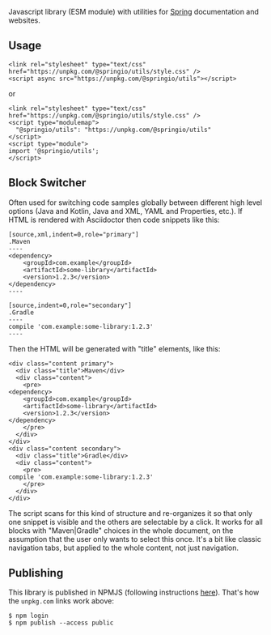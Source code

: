 Javascript library (ESM module) with utilities for [Spring](https://spring.io) documentation and websites.

## Usage

```
<link rel="stylesheet" type="text/css" href="https://unpkg.com/@springio/utils/style.css" />
<script async src="https://unpkg.com/@springio/utils"></script>
```

or

```
<link rel="stylesheet" type="text/css" href="https://unpkg.com/@springio/utils/style.css" />
<script type="modulemap">
  "@springio/utils": "https://unpkg.com/@springio/utils"
</script>
<script type="module">
import '@springio/utils';
</script>
```

## Block Switcher

Often used for switching code samples globally between different high level options (Java and Kotlin, Java and XML, YAML and Properties, etc.). If HTML is rendered with Asciidoctor then code snippets like this:

```
[source,xml,indent=0,role="primary"]
.Maven
----
<dependency>
    <groupId>com.example</groupId>
    <artifactId>some-library</artifactId>
    <version>1.2.3</version>
</dependency>
----

[source,indent=0,role="secondary"]
.Gradle
----
compile 'com.example:some-library:1.2.3'
----
```

Then the HTML will be generated with "title" elements, like this:

```
<div class="content primary">
  <div class="title">Maven</div>
  <div class="content">
    <pre>
<dependency>
    <groupId>com.example</groupId>
    <artifactId>some-library</artifactId>
    <version>1.2.3</version>
</dependency>
    </pre>
  </div>
</div>
<div class="content secondary">
  <div class="title">Gradle</div>
  <div class="content">
    <pre>
compile 'com.example:some-library:1.2.3'
    </pre>
  </div>
</div>
```

The script scans for this kind of structure and re-organizes it so that only one snippet is visible and the others are selectable by a click. It works for all blocks with "Maven|Gradle" choices in the whole document, on the assumption that the user only wants to select this once. It's a bit like classic navigation tabs, but applied to the whole content, not just navigation.

## Publishing

This library is published in NPMJS (following instructions [here](https://docs.npmjs.com/creating-and-publishing-scoped-public-packages)). That's how the `unpkg.com` links work above:

```
$ npm login
$ npm publish --access public
```